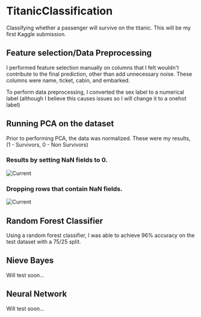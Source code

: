 # TitanicClassification
Classifying whether a passenger will survive on the titanic. This will be my first Kaggle submission.

## Feature selection/Data Preprocessing
I performed feature selection manually on columns that I felt wouldn't contribute to the final prediction, other than add unnecessary noise. These columns were name, ticket, cabin, and embarked.

To perform data preprocessing, I converted the sex label to a numerical label (although I believe this causes issues so I will change it to a onehot label)

## Running PCA on the dataset
Prior to performing PCA, the data was normalized.
These were my results, (1 - Survivors, 0 - Non Survivors)

<p align="center">
  <h3>Results by setting NaN fields to 0.</h3>
  <img src="https://i.imgur.com/B1AAM9B.png" alt="Current"/>
</p>
<p align="center">
  <h3>Dropping rows that contain NaN fields.</h3>
  <img src="https://i.imgur.com/GhERVSc.png" alt="Current"/>
</p>

## Random Forest Classifier
Using a random forest classifier, I was able to achieve 96% accuracy on the test dataset with a 75/25 split. 

## Nieve Bayes
Will test soon...

## Neural Network
Will test soon...
